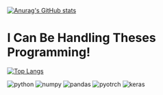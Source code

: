 [![Anurag's GitHub stats](https://github-readme-stats.vercel.app/api?username=jgp505&show_icons=true&theme=dark)](https://github.com/anuraghazra/github-readme-stats)

# I Can Be Handling Theses Programming!
[![Top Langs](https://github-readme-stats.vercel.app/api/top-langs/?username=jgp505&layout=compact&langs_count=5&theme=dark)](https://github.com/anuraghazra/github-readme-stats)

![python](https://img.shields.io/badge/Python-FFD43B?style=for-the-badge&logo=python&logoColor=blue)
![numpy](https://img.shields.io/badge/Numpy-777BB4?style=for-the-badge&logo=numpy&logoColor=white)
![pandas](https://img.shields.io/badge/Pandas-2C2D72?style=for-the-badge&logo=pandas&logoColor=white)
![pyotrch](https://img.shields.io/badge/PyTorch-EE4C2C?style=for-the-badge&logo=pytorch&logoColor=white)
![keras](https://img.shields.io/badge/Keras-FF0000?style=for-the-badge&logo=keras&logoColor=white)